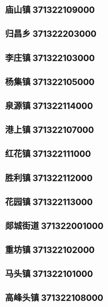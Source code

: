 # 庙山镇 371322109000
# 归昌乡 371322203000
# 李庄镇 371322103000
# 杨集镇 371322105000
# 泉源镇 371322114000
# 港上镇 371322107000
# 红花镇 371322111000
# 胜利镇 371322112000
# 花园镇 371322113000
# 郯城街道 371322001000
# 重坊镇 371322102000
# 马头镇 371322101000
# 高峰头镇 371322108000
